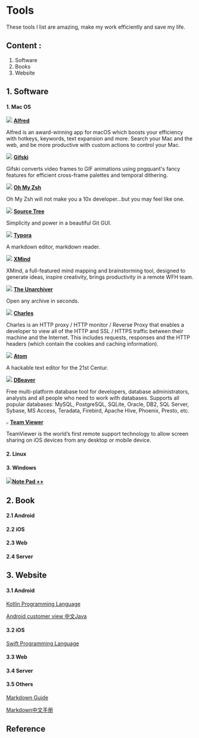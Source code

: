 # Tools

These tools I list are amazing, make my work efficiently and save my life.



## Content :

1. Software
2. Books
3. Website



## 1. Software

#### 1. Mac OS

![](https://www.alfredapp.com/favicon.ico) **[Alfred](https://www.alfredapp.com/)** 

Alfred is an award-winning app for macOS which boosts your efficiency with hotkeys, keywords, text expansion and more. Search your Mac and the web, and be more productive with custom actions to control your Mac.



![](https://gif.ski/favicon.ico) **[Gifski ](https://gif.ski/)**  

Gifski converts video frames to GIF animations using pngquant's fancy features for efficient cross-frame palettes and temporal dithering.



![](https://ohmyz.sh/favicon.ico) **[Oh My Zsh](https://ohmyz.sh/)**

Oh My Zsh will not make you a 10x developer...but you may feel like one.



![](https://www.sourcetreeapp.com/assets/img/favicons/sourcetree/favicon.ico) **[Source Tree](https://www.sourcetreeapp.com/)**

Simplicity and power in a beautiful Git GUI.



![](https://typora.io/img/favicon-48.png)  **[Typora](https://typora.io/)**

A markdown editor, markdown reader.



![](https://www.xmind.net/apple-touch-icon-57x57.png) **[XMind](https://www.xmind.net/)**

XMind, a full-featured mind mapping and brainstorming tool, designed to generate ideas, inspire creativity, brings productivity in a remote WFH team.



![](https://cdn.theunarchiver.com/img/the-unarchiver-48x48.png) **[The Unarchiver](https://theunarchiver.com/)**

Open any archive in seconds.



![](https://www.charlesproxy.com//static/img/icon.8b97278f.png) **[Charles](https://www.charlesproxy.com/)**

Charles is an HTTP proxy / HTTP monitor / Reverse Proxy that enables a developer to view all of the HTTP and SSL / HTTPS traffic between their machine and the Internet. This includes requests, responses and the HTTP headers (which contain the cookies and caching information).



![](https://atom.io/favicon.ico) **[Atom](https://atom.io/)**

A hackable text editor for the 21st Centur.



![](https://dbeaver.io/wp-content/uploads/2016/07/beaver_icon_32x32.png) **[DBeaver](https://dbeaver.io/)**

Free multi-platform database tool for developers, database administrators, analysts and all people who need to work with databases. Supports all popular databases: MySQL, PostgreSQL, SQLite, Oracle, DB2, SQL Server, Sybase, MS Access, Teradata, Firebird, Apache Hive, Phoenix, Presto, etc.



<img src="https://www.teamviewer.com/wp-content/themes/tv-wordpress-theme/dist/media/favicon.png" style="zoom:40%;" /> **[Team Viewer](https://www.teamviewer.com/en-us/)**

TeamViewer is the world’s first remote support technology to allow screen sharing on iOS devices from any desktop or mobile device.



#### 2. Linux



#### 3. Windows

![](https://notepad-plus-plus.org/favicon.ico)**[Note Pad ++](https://notepad-plus-plus.org/downloads/)**



## 2. Book

#### 2.1 Android



#### 2.2 iOS



#### 2.3 Web



#### 2.4 Server



## 3. Website

#### 3.1 Android

[Kotlin Programming Language](https://kotlinlang.org/docs/reference/native-overview.html)

[Android customer view 中文Java](https://www.kancloud.cn/digest/wingscustomview/129806)



#### 3.2 iOS

[Swift Programming Language](https://docs.swift.org/swift-book/index.html)



#### 3.3 Web



#### 3.4 Server



#### 3.5 Others

[Markdown Guide](https://www.markdownguide.org/basic-syntax/)

[Markdown中文手册](http://xianbai.me/learn-md/article/about/readme.html)



## Reference

